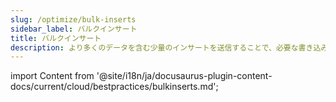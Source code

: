 ```yaml
---
slug: /optimize/bulk-inserts
sidebar_label: バルクインサート
title: バルクインサート
description: より多くのデータを含む少量のインサートを送信することで、必要な書き込みの回数を減らすことができます。
---
```


import Content from '@site/i18n/ja/docusaurus-plugin-content-docs/current/cloud/bestpractices/bulkinserts.md';

<Content />

